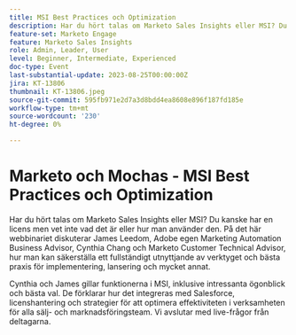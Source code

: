 ```yaml
---
title: MSI Best Practices och Optimization
description: Har du hört talas om Marketo Sales Insights eller MSI? Du kanske har en licens men vet inte vad det är eller hur man använder den. På det här webbinariet diskuterar James Leedom på Adobe Marketing Automation Business Advisor, Cynthia Chang och Marketo Customer Technical Advisor, hur man kan utnyttja verktyget fullt ut och hur man bäst kan implementera det, starta det och mycket mer. Cynthia och James dykar upp i funktionerna hos MSI, inklusive intressanta ögonblick och bästa val. De förklarar hur det integreras med Salesforce, licenshantering och strategier för att optimera effektiviteten i verksamheten för alla sälj- och marknadsföringsteam. Vi avslutar med live-frågor från deltagarna.
feature-set: Marketo Engage
feature: Marketo Sales Insights
role: Admin, Leader, User
level: Beginner, Intermediate, Experienced
doc-type: Event
last-substantial-update: 2023-08-25T00:00:00Z
jira: KT-13806
thumbnail: KT-13806.jpeg
source-git-commit: 595fb971e2d7a3d8bdd4ea8608e896f187fd185e
workflow-type: tm+mt
source-wordcount: '230'
ht-degree: 0%

---
```



# Marketo och Mochas - MSI Best Practices och Optimization

Har du hört talas om Marketo Sales Insights eller MSI? Du kanske har en licens men vet inte vad det är eller hur man använder den. På det här webbinariet diskuterar James Leedom, Adobe egen Marketing Automation Business Advisor, Cynthia Chang och Marketo Customer Technical Advisor, hur man kan säkerställa ett fullständigt utnyttjande av verktyget och bästa praxis för implementering, lansering och mycket annat.

Cynthia och James gillar funktionerna i MSI, inklusive intressanta ögonblick och bästa val. De förklarar hur det integreras med Salesforce, licenshantering och strategier för att optimera effektiviteten i verksamheten för alla sälj- och marknadsföringsteam. Vi avslutar med live-frågor från deltagarna.

